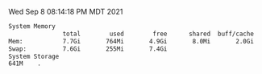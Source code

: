 Wed Sep  8 08:14:18 PM MDT 2021
```bash
System Memory
               total        used        free      shared  buff/cache   available
Mem:           7.7Gi       764Mi       4.9Gi       8.0Mi       2.0Gi       6.6Gi
Swap:          7.6Gi       255Mi       7.4Gi
System Storage
641M	.
```
```bash
